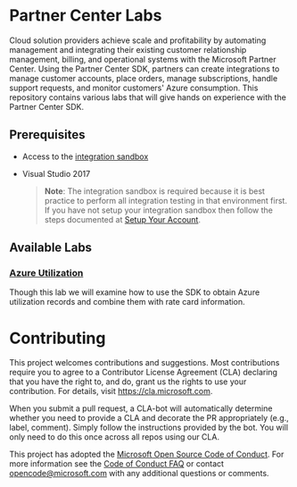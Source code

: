 # Partner Center Labs
Cloud solution providers achieve scale and profitability by automating management and integrating their existing customer relationship management, billing, and operational systems with the Microsoft Partner Center. Using the Partner Center SDK, partners can create integrations to manage customer accounts, place orders, manage subscriptions, handle support requests, and monitor customers' Azure consumption. This repository contains various labs that will give hands on experience with the Partner Center SDK.

## Prerequisites

* Access to the [integration sandbox](https://docs.microsoft.com/en-us/partner-center/develop/set-up-api-access-in-partner-center)  
* Visual Studio 2017 

    > **Note**: The integration sandbox is required because it is best practice to perform all integration testing in that environment first. If you have not setup your integration sandbox then follow the steps documented at [Setup Your Account](https://docs.microsoft.com/en-us/partner-center/develop/set-up-api-access-in-partner-center#span-idsetupyouraccountsspanspan-idsetupyouraccountsspanspan-idsetupyouraccountsspanset-up-your-accounts).

## Available Labs

### [Azure Utilization](labs/HOL.AzureUtilization/README.md)
Though this lab we will examine how to use the SDK to obtain Azure utilization records and combine them with rate card information.

# Contributing

This project welcomes contributions and suggestions. Most contributions require you to agree to a Contributor License Agreement (CLA) declaring that you have the right to, and do, grant us the rights to use your contribution. For details, visit https://cla.microsoft.com.

When you submit a pull request, a CLA-bot will automatically determine whether you need to provide a CLA and decorate the PR appropriately (e.g., label, comment). Simply follow the instructions provided by the bot. You will only need to do this once across all repos using our CLA.

This project has adopted the [Microsoft Open Source Code of Conduct](https://opensource.microsoft.com/codeofconduct/). For more information see the [Code of Conduct FAQ](https://opensource.microsoft.com/codeofconduct/faq/) or contact [opencode@microsoft.com](mailto:opencode@microsoft.com) with any additional questions or comments.